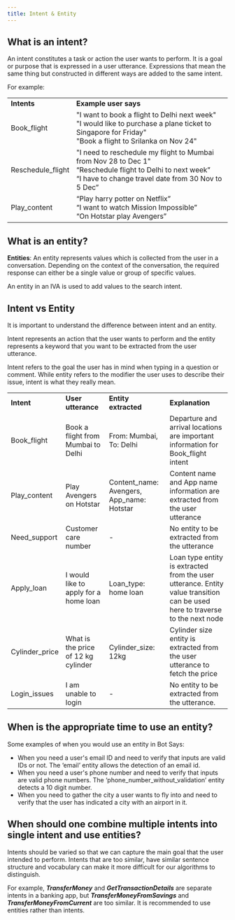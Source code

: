 ```yaml
---
title: Intent & Entity
---
```


## What is an intent?

An intent constitutes a task or action the user wants to perform. It is a goal or purpose that is expressed in a user utterance. Expressions that mean the same thing but constructed in different ways are added to the same intent.  

For example:

<table>
  <tr>
    <td><b>Intents</b></td>
    <td><b>Example user says</b></td>
  </tr>
  <tr>
    <td>Book_flight</td>
    <td>"I want to book a flight to Delhi next week"<br />
"I would like to purchase a plane ticket to Singapore for Friday"<br />
"Book a flight to Srilanka on Nov 24"</td>
  </tr>
  <tr>
    <td>Reschedule_flight</td>
    <td>"I need to reschedule my flight to Mumbai from Nov 28 to Dec 1"<br />
“Reschedule flight to Delhi to next week”<br />
“I have to change travel date from 30 Nov to 5 Dec”</td>
  </tr>
  <tr>
    <td>Play_content</td>
    <td>“Play harry potter on Netflix”<br /> 
“I want to watch Mission Impossible”<br /> 
“On Hotstar play Avengers”</td>
  </tr>
</table>

## What is an entity?

**Entities**: An entity represents values which is collected from the user in a conversation. Depending on the context of the conversation, the required response can either be a single value or group of specific values.

An entity in an IVA is used to add values to the search intent.

## Intent vs Entity

It is important to understand the difference between intent and an entity. 

Intent represents an action that the user wants to perform and the entity represents a keyword that you want to be extracted from the user utterance. 

Intent refers to the goal the user has in mind when typing in a question or comment. While entity refers to the modifier the user uses to describe their issue, intent is what they really mean.

<table>
  <tr>
    <td><b>Intent</b></td>
    <td><b>User utterance</b></td>
    <td><b>Entity extracted</b></td>
    <td><b>Explanation</b></td>
  </tr>
  <tr>
    <td>Book_flight</td>
    <td>Book a flight from Mumbai to Delhi</td>
    <td>From: Mumbai,
To: Delhi</td>
    <td>Departure and arrival locations are important information for Book_flight intent</td>
  </tr>
  <tr>
    <td>Play_content</td>
    <td>Play Avengers on Hotstar </td>
    <td>Content_name: Avengers,
App_name: Hotstar</td>
    <td>Content name and App name information are extracted from the user utterance</td>
  </tr>
  <tr>
    <td>Need_support</td>
    <td>Customer care number</td>
    <td>-</td>
    <td>No entity to be extracted from the utterance</td>
  </tr>
  <tr>
    <td>Apply_loan</td>
    <td>I would like to apply for a home loan</td>
    <td>Loan_type: home loan</td>
    <td>Loan type entity is extracted from the user utterance. Entity value transition can be used here to traverse to the next node </td>
  </tr>
  <tr>
    <td>Cylinder_price</td>
    <td>What is the price of 12 kg cylinder</td>
    <td>Cylinder_size: 12kg</td>
    <td>Cylinder size entity is extracted from the user utterance to fetch the price</td>
  </tr>
  <tr>
    <td>Login_issues</td>
    <td>I am unable to login</td>
    <td>-</td>
    <td>No entity to be extracted from the utterance. </td>
  </tr>
</table>

## When is the appropriate time to use an entity?

Some examples of when you would use an entity in Bot Says:

- When you need a user's email ID and need to verify that inputs are valid IDs or not. The ‘email’ entity allows the detection of an email id.
- When you need a user's phone number and need to verify that inputs are valid phone numbers. The ‘phone_number_without_validation’ entity detects a 10 digit number.
- When you need to gather the city a user wants to fly into and need to verify that the user has indicated a city with an airport in it.

## When should one combine multiple intents into single intent and use entities?

Intents should be varied so that we can capture the main goal that the user intended to perform. Intents that are too similar, have similar sentence structure and vocabulary can make it more difficult for our algorithms to distinguish. 

For example, **_TransferMoney_** and **_GetTransactionDetails_** are separate intents in a banking app, but **_TransferMoneyFromSavings_** and **_TransferMoneyFromCurrent_** are too similar. It is recommended to use entities rather than intents.


